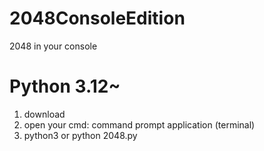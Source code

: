 # 2048ConsoleEdition 
2048 in your console

# Python 3.12~

1. download
2. open your cmd: command prompt application (terminal)
3. python3 or python 2048.py
